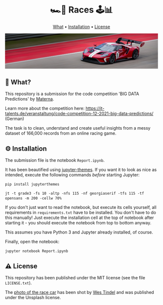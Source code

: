 <h1 align="center">🏎️🏁 Races 🕹️📊</h4>

<p align="center">
  <a href="#-what">What</a> •
  <a href="#%EF%B8%8F-installation">Installation</a> •
  <a href="#%EF%B8%8F-license">License</a>
</p>

![race car](car.jpeg)
## 🤔 What?

This repository is a submission for the code competition 'BIG DATA Predictions' by [Materna](https://www.materna.com/EN/Home/home_node.html).

Learn more about the competition here: https://it-talents.de/veranstaltung/code-competition-12-2021-big-data-predictions/ (German)

The task is to clean, understand and create useful insights from a messy dataset of 166,000 records from an online racing game.


## ⚙️ Installation

The submission file is the notebook `Report.ipynb`. 

It has been beautified using [jupyter-themes](https://github.com/dunovank/jupyter-themes). If you want it to look as nice as intended, execute the following commands *before* starting Jupyter:

```
pip install jupyterthemes
```

```
jt -t grade3 -fs 10 -altp -nfs 115 -nf georgiaserif -tfs 115 -tf opensans -m 200 -cellw 70%
```

If you don't just want to read the notebook, but execute its cells yourself, all requirements in `requirements.txt` have to be installed. You don't have to do this manually! Just execute the installation cell at the top of notebook after starting it - you should execute the notebook from top to bottom anyway.

This assumes you have Python 3 and Jupyter already installed, of course.

Finally, open the notebook:

```
jupyter notebook Report.ipynb
```

## ⚠️ License
This repository has been published under the MIT license (see the file `LICENSE.txt`).

The [photo of the race car](https://unsplash.com/photos/XtVl8IL-8EI) has been shot by [Wes Tindel](https://unsplash.com/@lonestarexotic) and was published under the Unsplash license.
